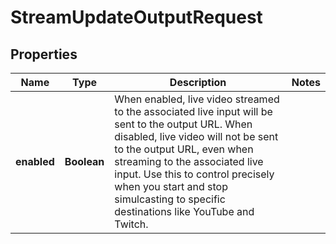 

# StreamUpdateOutputRequest


## Properties

| Name | Type | Description | Notes |
|------------ | ------------- | ------------- | -------------|
|**enabled** | **Boolean** | When enabled, live video streamed to the associated live input will be sent to the output URL. When disabled, live video will not be sent to the output URL, even when streaming to the associated live input. Use this to control precisely when you start and stop simulcasting to specific destinations like YouTube and Twitch. |  |



